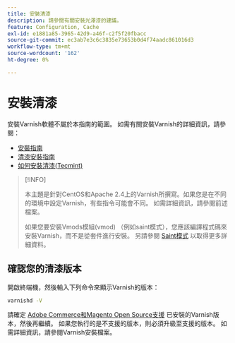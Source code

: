 ```yaml
---
title: 安裝清漆
description: 請參閱有關安裝光澤漆的建議。
feature: Configuration, Cache
exl-id: e1881a85-3965-42d9-a46f-c2f5f20fbacc
source-git-commit: ec3ab7e3c6c3835e73653b0d4f74aadc861016d3
workflow-type: tm+mt
source-wordcount: '162'
ht-degree: 0%

---
```


# 安裝清漆

安裝Varnish軟體不屬於本指南的範圍。 如需有關安裝Varnish的詳細資訊，請參閱：

- [安裝指南](https://www.varnish-software.com/developers/tutorials/installing-varnish-ubuntu/)
- [清漆安裝指南](https://www.varnish-cache.org/docs)
- [如何安裝清漆(Tecmint)](https://www.tecmint.com/install-varnish-cache-web-accelerator/)

>[!INFO]
>
>本主題是針對CentOS和Apache 2.4上的Varnish所撰寫。如果您是在不同的環境中設定Varnish，有些指令可能會不同。 如需詳細資訊，請參閱前述檔案。
>
>如果您要安裝Vmods模組(vmod) （例如saint模式），您應該編譯程式碼來安裝Varnish，而不是從套件進行安裝。 另請參閱 [Saint模式](config-varnish-advanced.md#saint-mode) 以取得更多詳細資料。

## 確認您的清漆版本

開啟終端機，然後輸入下列命令來顯示Varnish的版本：

```bash
varnishd -V
```

請確定 [Adobe Commerce和Magento Open Source支援](../../installation/system-requirements.md) 已安裝的Varnish版本，然後再繼續。 如果您執行的是不支援的版本，則必須升級至支援的版本。 如需詳細資訊，請參閱Varnish安裝檔案。
